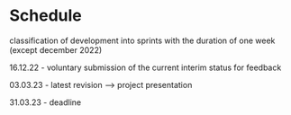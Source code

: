 # Schedule

classification of development into sprints with the duration of one week (except december 2022)

16.12.22 - voluntary submission of the current interim status for feedback

03.03.23 - latest revision --> project presentation

31.03.23 - deadline
